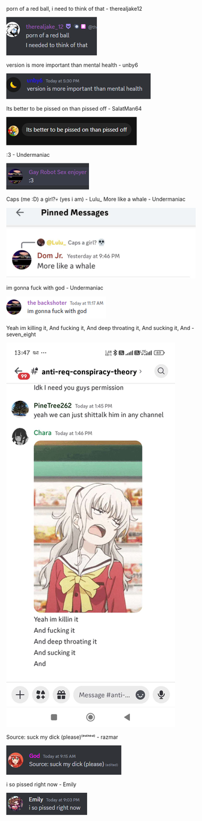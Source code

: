 porn of a red ball, i need to think of that - therealjake12

![](https://github.com/CaptainDumb/CDMC/blob/main/quoteimages/Screenshot_430.png?raw=true)

version is more important than mental health - unby6

![](https://github.com/CaptainDumb/CDMC/blob/main/quoteimages/Screenshot_469.png?raw=true)

Its better to be pissed on than pissed off - SalatMan64

![](https://github.com/CaptainDumb/CDMC/blob/main/quoteimages/Screenshot_474.png?raw=true)

:3 - Undermaniac

![](https://github.com/CaptainDumb/CDMC/blob/main/quoteimages/Screenshot_475.png?raw=true)

Caps (me :D) a girl?💀 (yes i am) - Lulu_
More like a whale - Undermaniac

![](https://github.com/CaptainDumb/CDMC/blob/main/quoteimages/imagaine.jpg?raw=true)

im gonna fuck with god - Undermaniac

![](https://github.com/CaptainDumb/CDMC/blob/main/quoteimages/asd.png?raw=true)

Yeah im killing it, And fucking it, And deep throating it, And sucking it, And - seven_eight

![](https://github.com/CaptainDumb/CDMC/blob/main/quoteimages/1718183956886.jpg?raw=true)

Source: suck my dick (please)⁽ᵉᵈⁱᵗᵉᵈ⁾ - razmar

![](https://github.com/CaptainDumb/CDMC/blob/main/quoteimages/Screenshot_490.png?raw=true)

i so pissed right now - Emily

![](https://github.com/CaptainDumb/CDMC/blob/main/quoteimages/Screenshot_565.png?raw=true)
